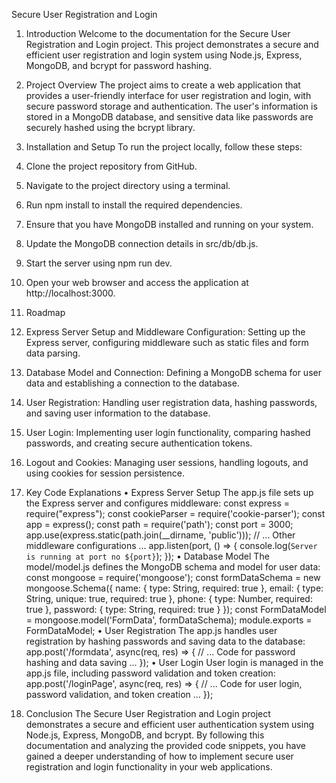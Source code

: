 Secure User Registration and Login

1. Introduction
Welcome to the documentation for the Secure User Registration and Login project. This project demonstrates a secure and efficient user registration and login system using Node.js, Express, MongoDB, and bcrypt for password hashing.
2. Project Overview
The project aims to create a web application that provides a user-friendly interface for user registration and login, with secure password storage and authentication. The user's information is stored in a MongoDB database, and sensitive data like passwords are securely hashed using the bcrypt library.
3. Installation and Setup
To run the project locally, follow these steps:
1.	Clone the project repository from GitHub.
2.	Navigate to the project directory using a terminal.
3.	Run npm install to install the required dependencies.
4.	Ensure that you have MongoDB installed and running on your system.
5.	Update the MongoDB connection details in src/db/db.js.
6.	Start the server using npm run dev.
7.	Open your web browser and access the application at http://localhost:3000.
4. Roadmap
1.	Express Server Setup and Middleware Configuration: Setting up the Express server, configuring middleware such as static files and form data parsing.
2.	Database Model and Connection: Defining a MongoDB schema for user data and establishing a connection to the database.
3.	User Registration: Handling user registration data, hashing passwords, and saving user information to the database.
4.	User Login: Implementing user login functionality, comparing hashed passwords, and creating secure authentication tokens.
5.	Logout and Cookies: Managing user sessions, handling logouts, and using cookies for session persistence.
5. Key Code Explanations
•	Express Server Setup
The app.js file sets up the Express server and configures middleware:
const express = require("express"); const cookieParser = require('cookie-parser'); const app = express(); const path = require('path'); const port = 3000; app.use(express.static(path.join(__dirname, 'public'))); // ... Other middleware configurations ... app.listen(port, () => { console.log(`Server is running at port no ${port}`); }); 
•	Database Model
The model/model.js defines the MongoDB schema and model for user data:
const mongoose = require('mongoose'); const formDataSchema = new mongoose.Schema({ name: { type: String, required: true }, email: { type: String, unique: true, required: true }, phone: { type: Number, required: true }, password: { type: String, required: true } }); const FormDataModel = mongoose.model('FormData', formDataSchema); module.exports = FormDataModel; 
•	User Registration
The app.js handles user registration by hashing passwords and saving data to the database:
app.post('/formdata', async(req, res) => { // ... Code for password hashing and data saving ... }); 
•	User Login
User login is managed in the app.js file, including password validation and token creation:
app.post('/loginPage', async(req, res) => { // ... Code for user login, password validation, and token creation ... }); 

6. Conclusion
The Secure User Registration and Login project demonstrates a secure and efficient user authentication system using Node.js, Express, MongoDB, and bcrypt. By following this documentation and analyzing the provided code snippets, you have gained a deeper understanding of how to implement secure user registration and login functionality in your web applications.
